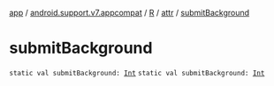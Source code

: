 [app](../../../index.md) / [android.support.v7.appcompat](../../index.md) / [R](../index.md) / [attr](index.md) / [submitBackground](./submit-background.md)

# submitBackground

`static val submitBackground: `[`Int`](https://kotlinlang.org/api/latest/jvm/stdlib/kotlin/-int/index.html)
`static val submitBackground: `[`Int`](https://kotlinlang.org/api/latest/jvm/stdlib/kotlin/-int/index.html)